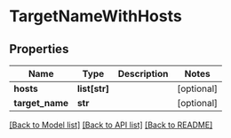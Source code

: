 # TargetNameWithHosts

## Properties
Name | Type | Description | Notes
------------ | ------------- | ------------- | -------------
**hosts** | **list[str]** |  | [optional] 
**target_name** | **str** |  | [optional] 

[[Back to Model list]](../README.md#documentation-for-models) [[Back to API list]](../README.md#documentation-for-api-endpoints) [[Back to README]](../README.md)


